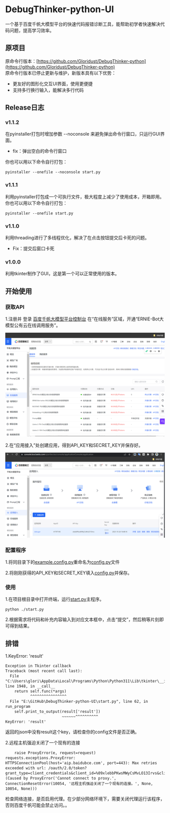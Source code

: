 # DebugThinker-python-UI

一个基于百度千帆大模型平台的快速代码报错诊断工具，能帮助初学者快速解决代码问题，提高学习效率。

## 原项目

原命令行版本：[https://github.com/Gloridust/DebugThinker-python](https://github.com/Gloridust/DebugThinker-python)  
原命令行版本已停止更新与维护，新版本具有以下优势：

- 更友好的图形化交互UI界面，使用更便捷
- 支持多行换行输入，能解决多行代码

## Release日志

### v1.1.2

在pyinstaller打包时增加参数 --noconsole 来避免弹出命令行窗口，只运行GUI界面。

- fix：弹出空白的命令行窗口

你也可以用以下命令自行打包：

```
pyinstaller --onefile --noconsole start.py
```

### v1.1.1

利用pyinstaller打包成一个可执行文件，极大程度上减少了使用成本，开箱即用。你也可以用以下命令自行打包：

```
pyinstaller --onefile start.py
```

### v1.1.0

利用threading进行了多线程优化，解决了在点击按钮提交后卡死的问题。

- Fix：提交后窗口卡死

### v1.0.0

利用tkinter制作了GUI，这是第一个可以正常使用的版本。

## 开始使用

### 获取API

1.注册并 登录 [百度千帆大模型平台控制台](https://console.bce.baidu.com/qianfan/ais/console/onlineService) 在“在线服务”区域，开通“ERNIE-Bot大模型公有云在线调用服务”。

![img1](./src/img/1.png)

2.在“应用接入”处创建应用，得到API_KEY和SECRET_KEY并保存好。

![img2](./src/img/2.png)

### 配置程序

1.将同目录下的[example.config.py](./example.config.py)重命名为[config.py](./config.py)文件

2.将刚刚获得的API_KEY和SECRET_KEY填入[config.py](./config.py)并保存。

### 使用

1.在项目根目录中打开终端，运行[start.py](./start.py)主程序。

```
python ./start.py
```

2.根据需求将代码和补充内容输入到对应文本框中，点击“提交”，然后稍等片刻即可得到结果。

## 排错

1.KeyError: 'result'

```
Exception in Tkinter callback
Traceback (most recent call last):
  File "C:\Users\glori\AppData\Local\Programs\Python\Python311\Lib\tkinter\__init__.py", line 1948, in __call__
    return self.func(*args)
           ^^^^^^^^^^^^^^^^
  File "E:\GitHub\DebugThinker-python-UI\start.py", line 62, in run_program
    self.print_to_output(result['result'])
                         ~~~~~~^^^^^^^^^^
KeyError: 'result'
```

返回的json中没有result这个key，请检查你的config文件是否正确。

2.远程主机强迫关闭了一个现有的连接

```
    raise ProxyError(e, request=request)
requests.exceptions.ProxyError: HTTPSConnectionPool(host='aip.baidubce.com', port=443): Max retries exceeded with url: /oauth/2.0/token?grant_type=client_credentials&client_id=%09xlebbPKwsMWyCsMvLO13Irvs&client_secret=OaTeLIwkmX3IiQUGRaAydTGYW5A5SC35 (Caused by ProxyError('Cannot connect to proxy.', ConnectionResetError(10054, '远程主机强迫关闭了一个现有的连接。', None, 10054, None)))
```

检查网络连接，是否启用代理。在少部分网络环境下，需要关闭代理运行该程序，否则百度千帆可能会禁止访问。。